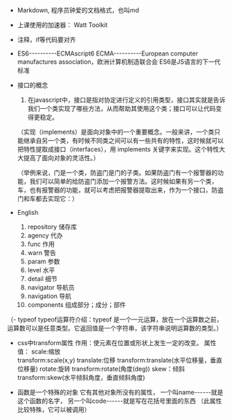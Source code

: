 - Markdown, 程序员钟爱的文档格式，也叫md

- 上课使用的加速器：  Watt Toolkit


- 注释，if等代码要对齐

- ES6----------ECMAscript6
    ECMA----------European computer manufactures association，欧洲计算机制造联合会
    ES6是JS语言的下一代标准


- 接口的概念
    1. 在javascript中，接口是指对协定进行定义的引用类型，接口其实就是告诉我们一个类实现了哪些方法，从而帮助其使用这个类；接口可以让代码变得更稳定。

    （实现（implements）是面向对象中的一个重要概念。一般来讲，一个类只能继承自另一个类，有时候不同类之间可以有一些共有的特性，这时候就可以把特性提取成接口（interfaces），用 implements 关键字来实现。这个特性大大提高了面向对象的灵活性。）

    （举例来说，门是一个类，防盗门是门的子类。如果防盗门有一个报警器的功能，我们可以简单的给防盗门添加一个报警方法。这时候如果有另一个类，车，也有报警器的功能，就可以考虑把报警器提取出来，作为一个接口，防盗门和车都去实现它：）

- English
    1. repository 储存库
    2. agency 代办
    3. func 作用
    4. warn 警告
    5. param 参数
    6. level 水平
    7. detail 细节
    8. navigator 导航员
    9. navigation 导航
    10. components 组成部分；成分；部件

（- typeof 
    typeof运算符介绍：typeof 是一个一元运算，放在一个运算数之前，运算数可以是任意类型。它返回值是一个字符串，该字符串说明运算数的类型。）



- css中transform属性
    作用：使元素在位置或形状上发生一定的改变。
    属性值：
        scale:缩放             
                        transform:scale(x,y)
        translate:位移
                        transform:translate(水平位移量，垂直位移量)
        rotate:旋转
                        transform:rotate(角度(deg))
        skew：倾斜
                        transform:skew(水平倾斜角度，垂直倾斜角度)

- 函数是一个特殊的对象
    它有其他对象所没有的属性，
    一个叫name------就是这个函数的名字，
    另一个叫code------就是写在花括号里面的东西     （此属性比较特殊，它可以被调用）